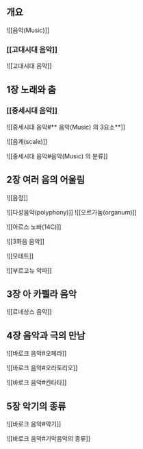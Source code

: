 ## 개요

![[음악(Music)]]

### [[고대시대 음악]]
![[고대시대 음악]]
## 1장 노래와 춤

### [[중세시대 음악]]
![[중세시대 음악#** 음악(Music) 의 3요소**]]

![[음계(scale)]]

![[중세시대 음악#음악(Music) 의 분류]]
## 2장 여러 음의 어울림

![[음정]]

![[다성음악(polyphony)]]
![[오르가눔(organum)]]

![[아르스 노바(14C)]]

![[3화음 음악]]

![[모테트]]

![[부르고뉴 악파]]
## 3장 아 카펠라 음악

![[르네상스 음악]]
## 4장 음악과 극의 만남

![[바로크 음악#오페라]]

![[바로크 음악#오라토리오]]

![[바로크 음악#칸타타]]
## 5장 악기의 종류

![[바로크 음악#악기]]

![[바로크 음악#기악음악의 종류]]